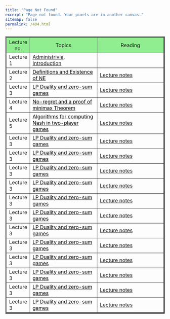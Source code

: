 ```yaml
---
title: "Page Not Found"
excerpt: "Page not found. Your pixels are in another canvas."
sitemap: false
permalink: /404.html
---
```


<table align="center" border="3" cellpadding="2" cellspacing="2">
	<thead bgcolor="lightgreen">
		<tr>
			<th style="width:12%"><span style="font-weight:400">Lecture no.</span></th>
			<th style="width:44%"><span style="font-weight:400">Topics</span></th>
			<th style="width:44%"><span style="font-weight:400">Reading</span></th>
		</tr>
	</thead>
		<tr>
			<td>Lecture 1</td>
			<td><font color="#000000"><a href="_pages/syllabus_agt.pdf">Administrivia</a>,  <a href="L01%20Introduction.pdf">Introduction</a></font></td>
			<td> </td>
		</tr>
		<tr>
			<td>Lecture 2</td>
			<td><a href="agtslides/L02%20Definitions.pdf"><font color="#000000">Definitions and Existence of NE</font></a></td>
			<td><a href="agtslides/CS295L12.pdf">Lecture notes </a></td>
		</tr>
		<tr>
			<td>Lecture 3</td>
			<td><a href="agtslides/L03%20LPduality.pdf"><font color="#000000">LP Duality and zero-sum games</font></a></td>
			<td><a href="agtslides/CS295L3.pdf">Lecture notes </a></td>
		</tr>
		<tr>
			<td>Lecture 4</td>
			<td><a href="agtslides/L04%20No-regret+minmax.pdf"><font color="#000000">No-regret and a proof of minimax Theorem</font></a></td>
			<td><a href="agtslides/CS295L4.pdf">Lecture notes </a></td>
		</tr>
			<tr>
			<td>Lecture 5</td>
			<td><a href="agtslides/L03%20LPduality.pdf"><font color="#000000">Algorithms for computing Nash in two-player games</font></a></td>
			<td><a href="agtslides/CS295L5.pdf">Lecture notes </a></td>
		</tr>
			<tr>
			<td>Lecture 3</td>
			<td><a href="agtslides/L03%20LPduality.pdf"><font color="#000000">LP Duality and zero-sum games</font></a></td>
			<td><a href="agtslides/CS295L3.pdf">Lecture notes </a></td>
		</tr>
			<tr>
			<td>Lecture 3</td>
			<td><a href="agtslides/L03%20LPduality.pdf"><font color="#000000">LP Duality and zero-sum games</font></a></td>
			<td><a href="agtslides/CS295L3.pdf">Lecture notes </a></td>
		</tr>
			<tr>
			<td>Lecture 3</td>
			<td><a href="agtslides/L03%20LPduality.pdf"><font color="#000000">LP Duality and zero-sum games</font></a></td>
			<td><a href="agtslides/CS295L3.pdf">Lecture notes </a></td>
		</tr>
			<tr>
			<td>Lecture 3</td>
			<td><a href="agtslides/L03%20LPduality.pdf"><font color="#000000">LP Duality and zero-sum games</font></a></td>
			<td><a href="agtslides/CS295L3.pdf">Lecture notes </a></td>
		</tr>
			<tr>
			<td>Lecture 3</td>
			<td><a href="agtslides/L03%20LPduality.pdf"><font color="#000000">LP Duality and zero-sum games</font></a></td>
			<td><a href="agtslides/CS295L3.pdf">Lecture notes </a></td>
		</tr>
			<tr>
			<td>Lecture 3</td>
			<td><a href="agtslides/L03%20LPduality.pdf"><font color="#000000">LP Duality and zero-sum games</font></a></td>
			<td><a href="agtslides/CS295L3.pdf">Lecture notes </a></td>
		</tr>
			<tr>
			<td>Lecture 3</td>
			<td><a href="agtslides/L03%20LPduality.pdf"><font color="#000000">LP Duality and zero-sum games</font></a></td>
			<td><a href="agtslides/CS295L3.pdf">Lecture notes </a></td>
		</tr>
			<tr>
			<td>Lecture 3</td>
			<td><a href="agtslides/L03%20LPduality.pdf"><font color="#000000">LP Duality and zero-sum games</font></a></td>
			<td><a href="agtslides/CS295L3.pdf">Lecture notes </a></td>
		</tr>
			<tr>
			<td>Lecture 3</td>
			<td><a href="agtslides/L03%20LPduality.pdf"><font color="#000000">LP Duality and zero-sum games</font></a></td>
			<td><a href="agtslides/CS295L3.pdf">Lecture notes </a></td>
		</tr>
			<tr>
			<td>Lecture 3</td>
			<td><a href="agtslides/L03%20LPduality.pdf"><font color="#000000">LP Duality and zero-sum games</font></a></td>
			<td><a href="agtslides/CS295L3.pdf">Lecture notes </a></td>
		</tr>
			<tr>
			<td>Lecture 3</td>
			<td><a href="agtslides/L03%20LPduality.pdf"><font color="#000000">LP Duality and zero-sum games</font></a></td>
			<td><a href="agtslides/CS295L3.pdf">Lecture notes </a></td>
		</tr>
			<tr>
			<td>Lecture 3</td>
			<td><a href="agtslides/L03%20LPduality.pdf"><font color="#000000">LP Duality and zero-sum games</font></a></td>
			<td><a href="agtslides/CS295L3.pdf">Lecture notes </a></td>
		</tr>
		<!--
-->
</table>

